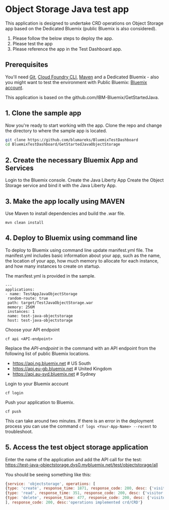 # Object Storage Java test app
This application is designed to undertake CRD operations on Object Storage app based on the Dedicated Bluemix (public Bluemix is also considered).

1. Please follow the below steps to deploy the app.
2. Please test the app
3. Please reference the app in the Test Dashboard app.

## Prerequisites

You'll need [Git](https://git-scm.com/downloads), [Cloud Foundry CLI](https://github.com/cloudfoundry/cli#downloads), [Maven](https://maven.apache.org/download.cgi) and a Dedicated Bluemix - also you might want to test the environment with Public Bluemix: [Bluemix account](https://console.ng.bluemix.net/registration/).

This application is based on the github.com/IBM-Bluemix/GetStartedJava.

## 1. Clone the sample app

Now you're ready to start working with the app. Clone the repo and change the directory to where the sample app is located.
  ```bash
  git clone https://github.com/blumareks/BluemixTestDashboard
  cd BluemixTestDashboard/GetStartedJavaObjectStorage
  ```

## 2. Create the necessary Bluemix App and Services
Login to the Bluemix console.
Create the Java Liberty App
Create the Object Storage service and bind it with the Java Liberty App. 

## 3. Make the app locally using MAVEN

Use Maven to install dependencies and build the .war file.

  ```
  mvn clean install
  ```

## 4. Deploy to Bluemix using command line

To deploy to Bluemix using command line update manifest.yml file. 
The manifest.yml includes basic information about your app, such as the name, the location of your app, how much memory to allocate for each instance, and how many instances to create on startup. 

The manifest.yml is provided in the sample.

  ```
  ---
applications:
 - name: TestAppJavaObjectStorage
   random-route: true
   path: target/TestJavaObjectStorage.war
   memory: 256M
   instances: 1
   name: test-java-objectstorage
   host: test-java-objectstorage
  ```

Choose your API endpoint
   ```
   cf api <API-endpoint>
   ```

Replace the *API-endpoint* in the command with an API endpoint from the following list of public Bluemix locations.
* https://api.ng.bluemix.net # US South
* https://api.eu-gb.bluemix.net # United Kingdom
* https://api.au-syd.bluemix.net # Sydney

Login to your Bluemix account
  ```
  cf login
  ```

Push your application to Bluemix.
  ```
  cf push
  ```

This can take around two minutes. If there is an error in the deployment process you can use the command `cf logs <Your-App-Name> --recent` to troubleshoot.

## 5. Access the test object storage application
Enter the name of the application and add the API call for the test:
https://test-java-objectstorage.dys0.mybluemix.net/test/objectstorage/all

You should be seeing something like this:
```javascript
{service: 'objectstorage', operations: [
{type: 'create', response_time: 1871, response_code: 200, desc: {'visitor': '1504886518291,test case: 1504886518291'}},
{type: 'read', response_time: 351, response_code: 200, desc: {'visitor id': '1504886518291'}},
{type: 'delete', response_time: 477, response_code: 200, desc: {'visitor id': '1504886518291'}}
], response_code: 200, desc:'operations implemented crd/CRD'}
```